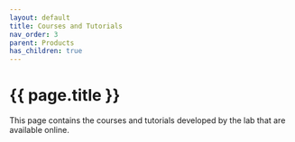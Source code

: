 ```yaml
---
layout: default
title: Courses and Tutorials
nav_order: 3
parent: Products
has_children: true
---
```


# {{ page.title }}

This page contains the courses and tutorials developed by the lab that are available online.
